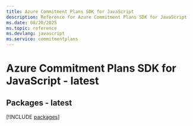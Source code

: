 ```yaml
---
title: Azure Commitment Plans SDK for JavaScript
description: Reference for Azure Commitment Plans SDK for JavaScript
ms.date: 08/20/2025
ms.topic: reference
ms.devlang: javascript
ms.service: commitmentplans
---
```

# Azure Commitment Plans SDK for JavaScript - latest
## Packages - latest
[!INCLUDE [packages](commitment-plans-index.md)]